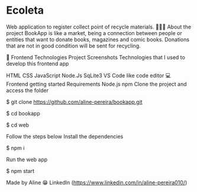 # Ecoleta
Web application to register collect point of recycle materials.
👨🏻‍💻 About the project
BookApp is like a market, being a connection between people or entities that want to donate books, magazines and comic books. Donations that are not in good condition will be sent for recycling.

🚀 Frontend Technologies
Project Screenshots
Technologies that I used to develop this frontend app

HTML
CSS
JavaScript
Node.Js
SqLite3
VS Code like code editor
💻 Frontend getting started
Requirements
Node.js
npm
Clone the project and access the folder

$ git clone https://github.com/aline-pereira/bookapp.git

$ cd bookapp

$ cd web

Follow the steps below
Install the dependencies

$ npm i

Run the web app

$ npm start

Made by Aline 😁 LinkedIn (https://www.linkedin.com/in/aline-pereira010/)
